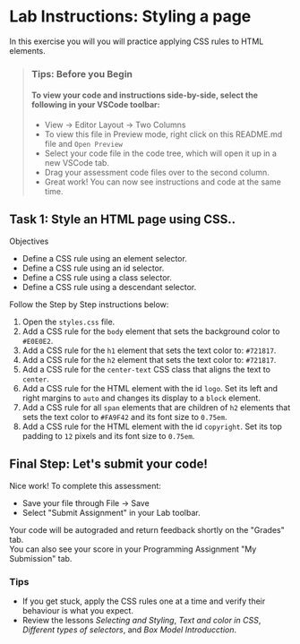 # Lab Instructions: Styling a page

In this exercise you will you will practice applying CSS rules to HTML elements.

> ### **Tips: Before you Begin**
> #### **To view your code and instructions side-by-side**, select the following in your VSCode toolbar:
> - View -> Editor Layout -> Two Columns
> - To view this file in Preview mode, right click on this README.md file and `Open Preview`
> - Select your code file in the code tree, which will open it up in a new VSCode tab.
> - Drag your assessment code files over to the second column. 
> - Great work! You can now see instructions and code at the same time. 

## Task 1: Style an HTML page using CSS..

Objectives
- Define a CSS rule using an element selector.
- Define a CSS rule using an id selector.
- Define a CSS rule using a class selector.
- Define a CSS rule using a descendant selector.

Follow the Step by Step instructions below:

1. Open the `styles.css` file.
2. Add a CSS rule for the `body` element that sets the background color to `#E0E0E2`.
3. Add a CSS rule for the `h1` element that sets the text color to: `#721817`.
4. Add a CSS rule for the `h2` element that sets the text color to: `#721817`.  
5. Add a CSS rule for the `center-text` CSS class that aligns the text to `center`.
6. Add a CSS rule for the HTML element with the id `logo`. Set its left and right margins to `auto` and changes its display to a `block` element.  
7. Add a CSS rule for all `span` elements that are children of `h2` elements that sets the text color to `#FA9F42` and its font size to `0.75em`.
8. Add a CSS rule for the HTML element with the id `copyright`. Set its top padding to `12` pixels and its font size to `0.75em`. 

## Final Step: Let's submit your code!
Nice work! To complete this assessment:
- Save your file through File -> Save 
- Select "Submit Assignment" in your Lab toolbar. 

Your code will be autograded and return feedback shortly on the "Grades" tab.  
You can also see your score in your Programming Assignment "My Submission" tab.

### Tips

* If you get stuck, apply the CSS rules one at a time and verify their behaviour is what you expect.
* Review the lessons *Selecting and Styling*, *Text and color in CSS*, *Different types of selectors*, and *Box Model Introducction*.
